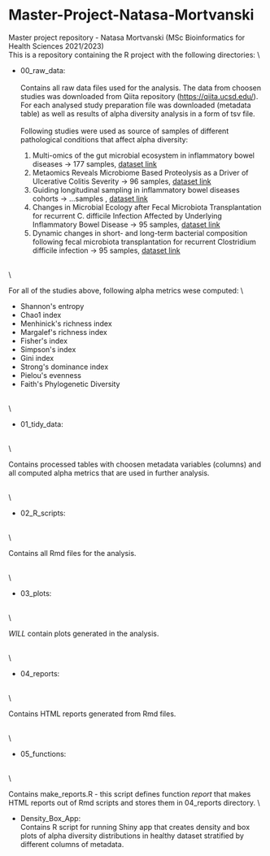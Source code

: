 # Master-Project-Natasa-Mortvanski
Master project repository - Natasa Mortvanski (MSc Bioinformatics for Health Sciences 2021/2023) 
\
This is a repository containing the R project with the following directories: 
\
* 00_raw_data: 
\
\
  Contains all raw data files used for the analysis. The data from choosen studies was downloaded 
  from Qiita repository (https://qiita.ucsd.edu/). For each analysed study preparation file was 
  downloaded (metadata table) as well as results of alpha diversity analysis in a form of tsv file.
 \
 \
  Following studies were used as source of samples of different pathological conditions that affect 
  alpha diversity:

    1. Multi-omics of the gut microbial ecosystem in inflammatory bowel diseases -> 177 samples, [dataset link](https://qiita.ucsd.edu/study/description/11484)
    2. Metaomics Reveals Microbiome Based Proteolysis as a Driver of Ulcerative Colitis Severity -> 96 samples, [dataset link](https://qiita.ucsd.edu/study/description/11549)
    3. Guiding longitudinal sampling in inflammatory bowel diseases cohorts -> ...samples , [dataset link](https://qiita.ucsd.edu/study/description/2538#)
    4. Changes in Microbial Ecology after Fecal Microbiota Transplantation for recurrent C. difficile Infection Affected by Underlying Inflammatory Bowel Disease -> 95 samples, [dataset link](https://qiita.ucsd.edu/study/description/10057)
    5. Dynamic changes in short- and long-term bacterial composition following fecal microbiota transplantation for recurrent Clostridium difficile infection -> 95 samples, [dataset link](https://qiita.ucsd.edu/study/description/1924)

\
\

  For all of the studies above, following alpha metrics wese computed:
  \
  * Shannon's entropy
  * Chao1 index
  * Menhinick's richness index
  * Margalef's richness index
  * Fisher's index
  * Simpson's index
  * Gini index
  * Strong's dominance index
  * Pielou's evenness
  * Faith's Phylogenetic Diversity

\
\

* 01_tidy_data: 

\
\

  Contains processed tables with choosen metadata variables (columns) and all computed alpha metrics that
  are used in further analysis.

\
\

* 02_R_scripts: 

\
\

  Contains all Rmd files for the analysis. 

\
\

* 03_plots: 

\
\

  *WILL* contain plots generated in the analysis.
  
\
\

* 04_reports: 

\
\

  Contains HTML reports generated from Rmd files.
  
\
\

* 05_functions: 

\
\

  Contains make_reports.R - this script defines function *report* that makes HTML reports out of Rmd scripts 
    and stores them in 04_reports directory.
\
* Density_Box_App: 
\
  Contains R script for running Shiny app that creates density and box plots of alpha diversity distributions 
  in healthy dataset stratified by different columns of metadata.
